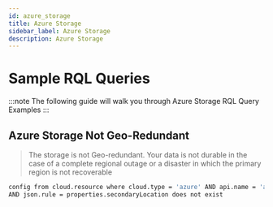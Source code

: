 ```yaml
---
id: azure_storage
title: Azure Storage
sidebar_label: Azure Storage
description: Azure Storage
---
```


# Sample RQL Queries

:::note
The following guide will walk you through Azure Storage RQL Query Examples
:::

## Azure Storage Not Geo-Redundant
> The storage is not Geo-redundant. Your data is not durable in the case of a complete regional outage or a disaster in which the primary region is not recoverable

```bash
config from cloud.resource where cloud.type = 'azure' AND api.name = 'azure-storage-account-list' 
AND json.rule = properties.secondaryLocation does not exist
```
